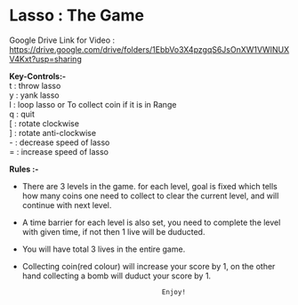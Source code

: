 # Lasso : The Game

Google Drive Link for Video :
https://drive.google.com/drive/folders/1EbbVo3X4pzgqS6JsOnXW1VWINUXV4Kxt?usp=sharing

**Key-Controls:-**  <br />
t : throw lasso <br />
y : yank lasso  <br />
l : loop lasso or To collect coin if it is in Range <br />
q : quit  <br />
[ : rotate clockwise  <br />
] : rotate anti-clockwise <br />
\- : decrease speed of lasso <br />
= : increase speed of lasso <br />


**Rules :-**  <br />

*  There are 3 levels in the game. for each level, goal is fixed which tells how many coins one need to collect to clear the current level, and will continue with next level. <br />
*  A time barrier for each level is also set, you need to complete the level with given time, if not then 1 live will be duducted. <br />
*  You will have total 3 lives in the entire game. <br />
*  Collecting coin(red colour) will increase your score by 1, on the other hand collecting a bomb will duduct your score by 1. <br />

                                          Enjoy!


